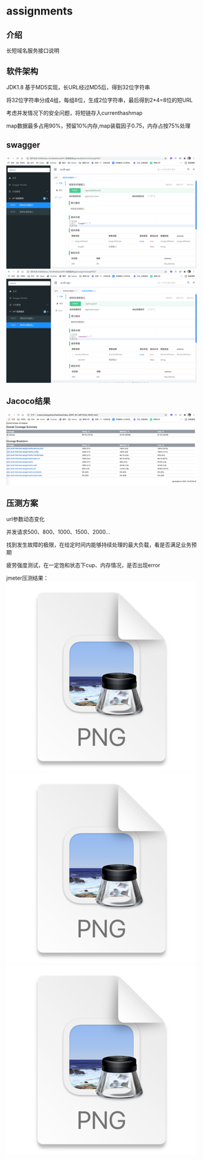 # assignments

## 介绍
长短域名服务接口说明
## 软件架构
JDK1.8
基于MD5实现，长URL经过MD5后，得到32位字符串

将32位字符串分成4组，每组8位，生成2位字符串，最后得到2*4=8位的短URL

考虑并发情况下的安全问题，将短链存入currenthashmap

map数据最多占用90%，预留10%内存,map装载因子0.75，内存占按75%处理

## swagger
![img_4.png](img_4.png)
![img_5.png](img_5.png)

## Jacoco结果
![img_3.png](img_3.png)

## 压测方案
url参数动态变化

并发请求500、800、1000、1500、2000...

找到发生故障的极限，在给定时间内能够持续处理的最大负载，看是否满足业务预期

疲劳强度测试，在一定饱和状态下cup、内存情况，是否出现error

jmeter压测结果：
![img.png](img.png)
![img_1.png](img_1.png)
![img_2.png](img_2.png)
